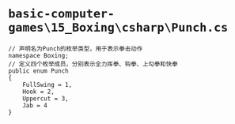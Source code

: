 # `basic-computer-games\15_Boxing\csharp\Punch.cs`

```
// 声明名为Punch的枚举类型，用于表示拳击动作
namespace Boxing;
// 定义四个枚举成员，分别表示全力挥拳、钩拳、上勾拳和快拳
public enum Punch
{
    FullSwing = 1,
    Hook = 2,
    Uppercut = 3,
    Jab = 4
}
```